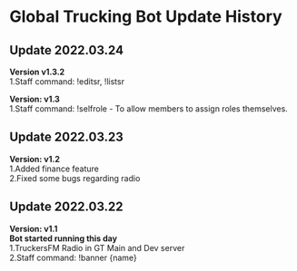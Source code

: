 # Global Trucking Bot Update History

## Update 2022.03.24

**Version v1.3.2**  
1.Staff command: !editsr, !listsr  

**Version: v1.3**  
1.Staff command: !selfrole - To allow members to assign roles themselves.  

## Update 2022.03.23

**Version: v1.2**  
1.Added finance feature  
2.Fixed some bugs regarding radio

## Update 2022.03.22

**Version: v1.1**  
**Bot started running this day**  
1.TruckersFM Radio in GT Main and Dev server  
2.Staff command: !banner {name}
